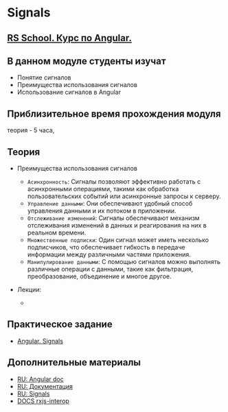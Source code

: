 # Signals

## [RS School. Курс по Angular.](../../README-RU.md)

## В данном модуле студенты изучат

- Понятие сигналов
- Преимущества использования сигналов
- Использование сигналов в Angular

## Приблизительное время прохождения модуля

теория - 5 часа,

## Теория

- Преимущества использования сигналов

  - `Асинхронность`: Сигналы позволяют эффективно работать с асинхронными операциями, такими как обработка пользовательских событий или асинхронные запросы к серверу.
  - `Управление данными`: Они обеспечивают удобный способ управления данными и их потоком в приложении.
  - `Отслеживание изменений`: Сигналы обеспечивают механизм отслеживания изменений в данных и реагирования на них в реальном времени.
  - `Множественные подписки`: Один сигнал может иметь несколько подписчиков, что обеспечивает гибкость в передаче информации между различными частями приложения.
  - `Манипулирование данными`: С помощью сигналов можно выполнять различные операции с данными, такие как фильтрация, преобразование, объединение и многое другое.

- Лекции:
  - []()

## Практическое задание

- [Angular. Signals](../../../tasks/angular/signals.md)

## Дополнительные материалы

- [RU: Angular doc](https://angdev.ru/angular)
- [RU: Документация](https://angular-ru.github.io)
- [RU: Signals](https://angdev.ru/angular/signals/#_5)
- [DOCS rxjs-interop](https://angular.dev/guide/signals/rxjs-interop)
